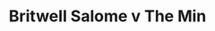 ---
year: "2002"
serialNumber: "0275" 
game: "Britwell Salome"
title: "Britwell Salome v The Min"
gameLocation: ""
gameDate: ""
result: ""
resultType: ""
type: "game"
---